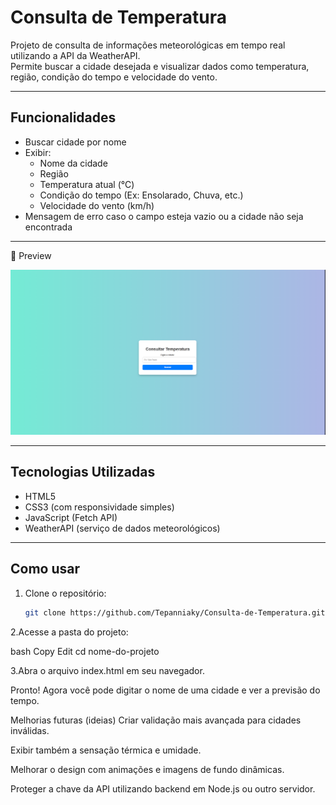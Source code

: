 #  Consulta de Temperatura

Projeto de consulta de informações meteorológicas em tempo real utilizando a API da WeatherAPI.  
Permite buscar a cidade desejada e visualizar dados como temperatura, região, condição do tempo e velocidade do vento.

---

##  Funcionalidades

- Buscar cidade por nome
- Exibir:
  - Nome da cidade
  - Região
  - Temperatura atual (°C)
  - Condição do tempo (Ex: Ensolarado, Chuva, etc.)
  - Velocidade do vento (km/h)
- Mensagem de erro caso o campo esteja vazio ou a cidade não seja encontrada

---

📸 Preview

<img src= "Preview" alt="Preview do Projeto" />

---

##  Tecnologias Utilizadas

- HTML5
- CSS3 (com responsividade simples)
- JavaScript (Fetch API)
- WeatherAPI (serviço de dados meteorológicos)

---

##  Como usar

1. Clone o repositório:
   ```bash
   git clone https://github.com/Tepanniaky/Consulta-de-Temperatura.git
2.Acesse a pasta do projeto:

bash
Copy
Edit
cd nome-do-projeto

3.Abra o arquivo index.html em seu navegador.

Pronto! Agora você pode digitar o nome de uma cidade e ver a previsão do tempo.

 Melhorias futuras (ideias)
Criar validação mais avançada para cidades inválidas.

Exibir também a sensação térmica e umidade.

Melhorar o design com animações e imagens de fundo dinâmicas.

Proteger a chave da API utilizando backend em Node.js ou outro servidor.

